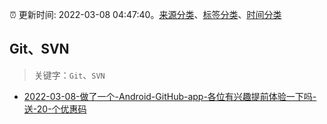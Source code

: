 :alarm_clock: 更新时间: 2022-03-08 04:47:40。[来源分类](../README.md)、[标签分类](../TAGS.md)、[时间分类](../TIMELINE.md)

## Git、SVN


> 关键字：`Git`、`SVN`



- [2022-03-08-做了一个-Android-GitHub-app-各位有兴趣提前体验一下吗-送-20-个优惠码](https://www.v2ex.com/t/838786) 